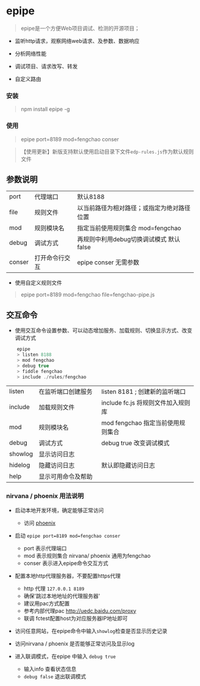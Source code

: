 epipe
=====

> epipe是一个方便Web项目调试、检测的开源项目；

- 监听http请求，观察网络web请求、及参数、数据响应

- 分析网络性能

- 调试项目、请求改写、转发

- 自定义路由


### 安装

> npm install epipe -g

### 使用

> epipe port=8189 mod=fengchao conser

> 【使用更新】新版支持默认使用启动目录下文件`edp-rules.js`作为默认规则文件

## 参数说明

<table>
<tr>
    <td>port</td> <td>代理端口</td> <td>默认8188</td>
</tr>
<tr>
    <td>file</td> <td>规则文件</td> <td>以当前路径为相对路径；或指定为绝对路径位置</td>
</tr>
<tr>
    <td>mod</td> <td>规则模块名</td> <td>指定当前使用规则集合 mod=fengchao</td>
</tr>
<tr>
    <td>debug</td> <td>调试方式</td> <td>再规则中利用debug切换调试模式 默认false</td>
</tr>
<tr>
    <td>conser</td> <td>打开命令行交互</td> <td> epipe conser 无需参数</td>
</tr>
</table>

- 使用自定义规则文件

> epipe port=8189 mod=fengchao file=fengchao-pipe.js

## 交互命令

- 使用交互命令设置参数、可以动态增加服务、加载规则、切换显示方式、改变调试方式

```js
    epipe
    > listen 8188
    > mod fengchao
    > debug true
    > fiddle fengchao
    > include ./rules/fengchao
```

<table>
    <tr>
        <td>listen</td> <td width="200px">在监听端口创建服务</td> <td width="300px">listen 8181 ; 创建新的监听端口</td>
    </tr>
    <tr>
        <td>include</td> <td>加载规则文件</td> <td>include fc.js 将规则文件加入规则库</td>
    </tr>
    <tr>
        <td>mod</td> <td>规则模块名</td> <td>mod fengchao 指定当前使用规则集合</td>
    </tr>
    <tr>
        <td>debug</td> <td>调试方式</td> <td>debug true 改变调试模式</td>
    </tr>
    <tr>
        <td>showlog</td> <td>显示访问日志</td> <td></td>
    </tr>
    <tr>
        <td>hidelog</td> <td>隐藏访问日志</td> <td>默认即隐藏访问日志</td>
    </tr>
    <tr>
        <td>help</td> <td>显示可用命令及帮助</td> <td></td>
    </tr>
</table>


### nirvana / phoenix 用法说明

- 启动本地开发环境，确定能够正常访问
    - 访问 [phoenix](http://localhost:8848/nirvana-workspace/phoenix/home.html?userid=1233#/app/index)   

- 启动 `epipe port=8189 mod=fengchao conser`
    - port 表示代理端口
    - mod 表示规则集合 nirvana/ phoenix 通用为fengchao
    - conser 表示进入epipe命令交互方式

- 配置本地http代理服务器，不要配置https代理
    - http 代理 `127.0.0.1 8189`
    - 确保'跳过本地地址的代理服务器'
    - 建议用pac方式配置
    - 参考内部代理pac http://uedc.baidu.com/proxy
    - 联调 fctest配置host为对应服务器IP地址即可

- 访问任意网站，在epipe命令中输入`showlog`检查是否显示历史记录

- 访问nirvana / phoenix 是否能够正常访问及显示log

- 进入联调模式，在epipe 中输入 `debug true`
    - 输入info 查看状态信息
    - `debug false` 退出联调模式




